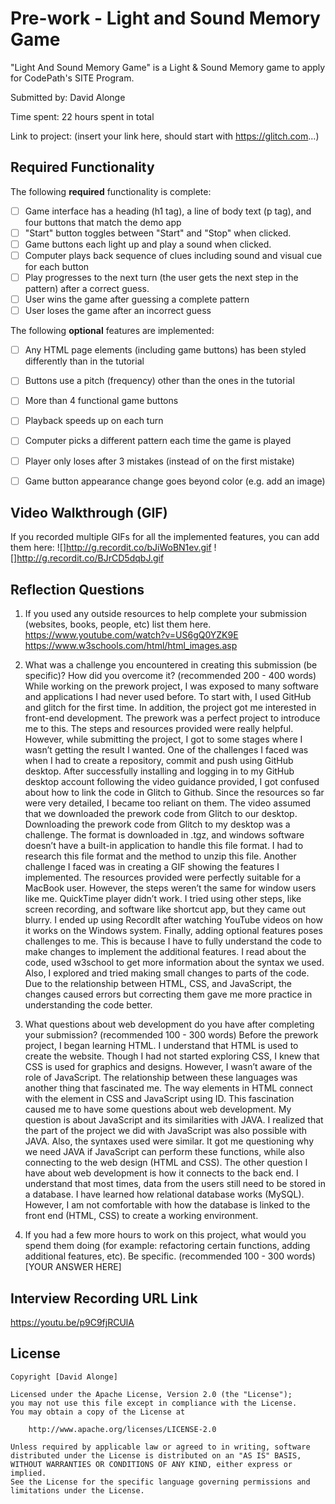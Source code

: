 # Pre-work - Light and Sound Memory Game

"Light And Sound Memory Game" is a Light & Sound Memory game to apply for CodePath's SITE Program. 

Submitted by: David Alonge

Time spent: 22 hours spent in total

Link to project: (insert your link here, should start with https://glitch.com...)

## Required Functionality

The following **required** functionality is complete:

* [ ] Game interface has a heading (h1 tag), a line of body text (p tag), and four buttons that match the demo app
* [ ] "Start" button toggles between "Start" and "Stop" when clicked. 
* [ ] Game buttons each light up and play a sound when clicked. 
* [ ] Computer plays back sequence of clues including sound and visual cue for each button
* [ ] Play progresses to the next turn (the user gets the next step in the pattern) after a correct guess. 
* [ ] User wins the game after guessing a complete pattern
* [ ] User loses the game after an incorrect guess

The following **optional** features are implemented:

* [ ] Any HTML page elements (including game buttons) has been styled differently than in the tutorial
* [ ] Buttons use a pitch (frequency) other than the ones in the tutorial
* [ ] More than 4 functional game buttons
* [ ] Playback speeds up on each turn
* [ ] Computer picks a different pattern each time the game is played
* [ ] Player only loses after 3 mistakes (instead of on the first mistake)
* [ ] Game button appearance change goes beyond color (e.g. add an image)


## Video Walkthrough (GIF)

If you recorded multiple GIFs for all the implemented features, you can add them here:
![]http://g.recordit.co/bJiWoBN1ev.gif
![]http://g.recordit.co/BJrCD5dqbJ.gif

## Reflection Questions
1. If you used any outside resources to help complete your submission (websites, books, people, etc) list them here. 
https://www.youtube.com/watch?v=US6gQ0YZK9E
https://www.w3schools.com/html/html_images.asp


2. What was a challenge you encountered in creating this submission (be specific)? How did you overcome it? (recommended 200 - 400 words) 
While working on the prework project, I was exposed to many software and applications I had never used before. To start with, I used GitHub and glitch for the first time. In addition, the project got me interested in front-end development. The prework was a perfect project to introduce me to this. The steps and resources provided were really helpful. However, while submitting the project, I got to some stages where I wasn’t getting the result I wanted.
One of the challenges I faced was when I had to create a repository, commit and push using GitHub desktop. After successfully installing and logging in to my GitHub desktop account following the video guidance provided, I got confused about how to link the code in Glitch to Github. Since the resources so far were very detailed, I became too reliant on them. The video assumed that we downloaded the prework code from Glitch to our desktop. Downloading the prework code from Glitch to my desktop was a challenge. The format is downloaded in .tgz, and windows software doesn’t have a built-in application to handle this file format. I had to research this file format and the method to unzip this file.
Another challenge I faced was in creating a GIF showing the features I implemented. The resources provided were perfectly suitable for a MacBook user. However, the steps weren’t the same for window users like me. QuickTime player didn’t work. I tried using other steps, like screen recording, and software like shortcut app, but they came out blurry. I ended up using RecordIt after watching YouTube videos on how it works on the Windows system.
Finally, adding optional features poses challenges to me. This is because I have to fully understand the code to make changes to implement the additional features. I read about the code, used w3school to get more information about the syntax we used. Also, I explored and tried making small changes to parts of the code. Due to the relationship between HTML, CSS, and JavaScript, the changes caused errors but correcting them gave me more practice in understanding the code better.

3. What questions about web development do you have after completing your submission? (recommended 100 - 300 words) 
Before the prework project, I began learning HTML. I understand that HTML is used to create the website. Though I had not started exploring CSS, I knew that CSS is used for graphics and designs. However, I wasn’t aware of the role of JavaScript. The relationship between these languages was another thing that fascinated me. The way elements in HTML connect with the element in CSS and JavaScript using ID. This fascination caused me to have some questions about web development.
My question is about JavaScript and its similarities with JAVA. I realized that the part of the project we did with JavaScript was also possible with JAVA. Also, the syntaxes used were similar. It got me questioning why we need JAVA if JavaScript can perform these functions, while also connecting to the web design (HTML and CSS).
The other question I have about web development is how it connects to the back end. I understand that most times, data from the users still need to be stored in a database. I have learned how relational database works (MySQL). However, I am not comfortable with how the database is linked to the front end (HTML, CSS) to create a working environment.

4. If you had a few more hours to work on this project, what would you spend them doing (for example: refactoring certain functions, adding additional features, etc). Be specific. (recommended 100 - 300 words) 
[YOUR ANSWER HERE]



## Interview Recording URL Link

https://youtu.be/p9C9fjRCUlA


## License

    Copyright [David Alonge]

    Licensed under the Apache License, Version 2.0 (the "License");
    you may not use this file except in compliance with the License.
    You may obtain a copy of the License at

        http://www.apache.org/licenses/LICENSE-2.0

    Unless required by applicable law or agreed to in writing, software
    distributed under the License is distributed on an "AS IS" BASIS,
    WITHOUT WARRANTIES OR CONDITIONS OF ANY KIND, either express or implied.
    See the License for the specific language governing permissions and
    limitations under the License.